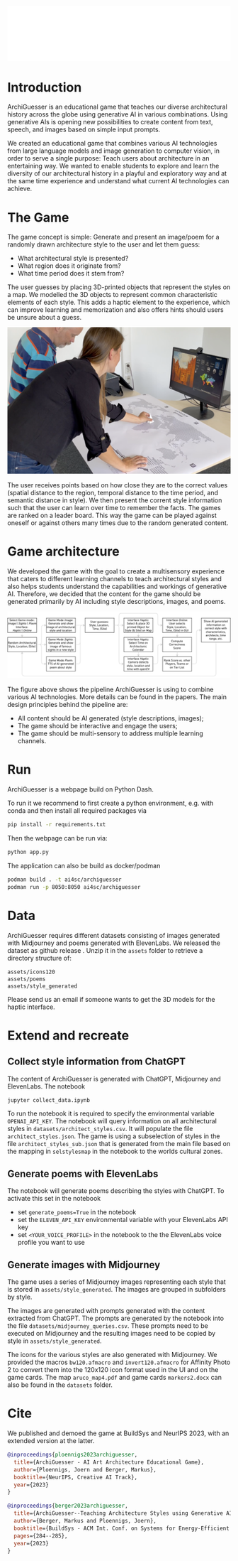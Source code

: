 ![](assets/images/archiguesser_logo.png)

# Introduction
ArchiGuesser is an educational game that teaches our diverse architectural history across the globe using generative AI in various combinations. Using generative AIs is opening new possibilities to create content from text, speech, and images based on simple input prompts.

We created an educational game that combines various AI technologies from large language models and image generation to computer vision, in order to serve a single purpose: Teach users about architecture in an entertaining way. We wanted to enable students to explore and learn the diversity of our architectural history in a playful and exploratory way and at the same time experience and understand what current AI technologies can achieve.


# The Game
The game concept is simple: Generate and present an image/poem for a randomly drawn architecture style to the user and let them guess:
- What architectural style is presented?
- What region does it originate from?
- What time period does it stem from?

The user guesses by placing 3D-printed objects that represent the styles on a map. We modelled the 3D objects to represent common characteristic elements of each style. This adds a haptic element to the experience, which can improve learning and memorization and also offers hints should users be unsure about a guess.

![](assets/images/gameplay.png)

The user receives points based on how close they are to the correct values (spatial distance to the region, temporal distance to the time period, and semantic distance in style). We then present the corrent style information such that the user can learn over time to remember the facts. The games are ranked on a leader board. This way the game can be played against oneself or against others many times due to the random generated content.


# Game architecture

We developed the game with the goal to create a multisensory experience that caters to different learning channels to teach architectural styles and also helps students understand the capabilities and workings of generative AI. Therefore, we decided that the content for the game should be generated primarily by AI including style descriptions, images, and poems. 


![](assets/images/architectural_styles_process_white.drawio.png)


The figure above shows the pipeline ArchiGuesser is using to combine various AI technologies. More details can be found in the papers. The main design principles behind the pipeline are: 
- All content should be AI generated (style descriptions, images); 
- The game should be interactive and engage the users;
- The game should be multi-sensory to address multiple learning channels.


# Run
ArchiGuesser is a webpage build on Python Dash. 

To run it we recommend to first create a python environment, e.g. with conda and then install all required packages via
```bash
pip install -r requirements.txt
```

Then the webpage can be run via:
```bash
python app.py
```

The application can also be build as docker/podman
```bash
podman build . -t ai4sc/archiguesser
podman run -p 8050:8050 ai4sc/archiguesser 
```


# Data

ArchiGuesser requires different datasets consisting of images generated with Midjourney and poems generated with ElevenLabs. We released the dataset as github release . Unzip it in the `assets` folder to retrieve a directory structure of:

```
assets/icons120
assets/poems
assets/style_generated
```

Please send us an email if someone wants to get the 3D models for the haptic interface.

# Extend and recreate
## Collect style information from ChatGPT
The content of ArchiGuesser is generated with ChatGPT, Midjourney and ElevenLabs. The notebook

```bash
jupyter collect_data.ipynb
```

To run the notebook it is required to specify the environmental variable `OPENAI_API_KEY`.
The notebook will query information on all architectural styles in `datasets/architect_styles.csv`. It will populate the file `architect_styles.json`. The game is using a subselection of styles in the file `architect_styles_sub.json` that is generated from the main file based on the mapping in `selstylesmap` in the notebook to the worlds cultural zones.

## Generate poems with ElevenLabs
The notebook will generate poems describing the styles with ChatGPT. To activate this set in the notebook
- set `generate_poems=True` in the notebook
- set the `ELEVEN_API_KEY` environmental variable with your ElevenLabs API key
- set `<YOUR_VOICE_PROFILE>` in the notebook to the the ElevenLabs voice profile you want to use


## Generate images with Midjourney
The game uses a series of Midjourney images representing each style that is stored in `assets/style_generated`. The images are grouped in subfolders by style. 

The images are generated with prompts generated with the content extracted from ChatGPT. The prompts are generated by the notebook into the file `datasets/midjourney_queries.csv`. These prompts need to be executed on Midjourney and the resulting images need to be copied by style in `assets/style_generated`.

The icons for the various styles are also generated with Midjourney. We provided the macros `bw120.afmacro` and `invert120.afmacro` for Affinity Photo 2 to convert them into the 120x120 icon format used in the UI and on the game cards. The map `aruco_map4.pdf` and game cards `markers2.docx` can also be found in the `datasets` folder.

# Cite

We published and demoed the game at BuildSys and NeurIPS 2023, with an extended version at the latter.

```bibtex
@inproceedings{ploennigs2023archiguesser,
  title={ArchiGuesser - AI Art Architecture Educational Game},
  author={Ploennigs, Joern and Berger, Markus},
  booktitle={NeurIPS, Creative AI Track},
  year={2023}
}
```

```bibtex
@inproceedings{berger2023archiguesser,
  title={ArchiGuesser--Teaching Architecture Styles using Generative AI},
  author={Berger, Markus and Ploennigs, Joern},
  booktitle={BuildSys - ACM Int. Conf. on Systems for Energy-Efficient Buildings, Cities, and Transportation},
  pages={284--285},
  year={2023}
}
```
